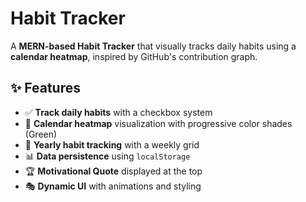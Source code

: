 # Habit Tracker

A **MERN-based Habit Tracker** that visually tracks daily habits using a **calendar heatmap**, inspired by GitHub's contribution graph. 

## ✨ Features

- ✅ **Track daily habits** with a checkbox system  
- 🎨 **Calendar heatmap** visualization with progressive color shades (Green)
- 📅 **Yearly habit tracking** with a weekly grid  
- 📊 **Data persistence** using `localStorage`  
- 🏆 **Motivational Quote** displayed at the top  
- 🎭 **Dynamic UI** with animations and styling  
